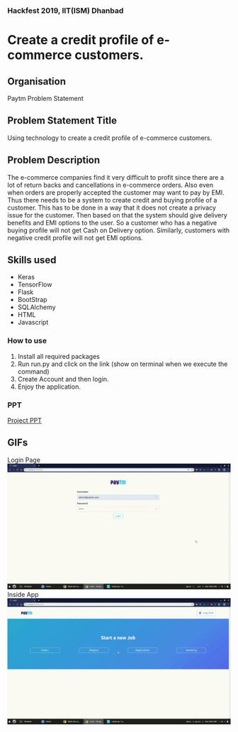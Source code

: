 ### Hackfest 2019, IIT(ISM) Dhanbad
# Create a credit profile of e-commerce customers.
## Organisation 
Paytm Problem Statement
## Problem Statement Title
Using technology to create a credit profile of e-commerce customers.
## Problem Description
The e-commerce companies find it very difficult to profit since there are a lot of return backs and cancellations in e-commerce orders. Also even when orders are properly accepted the customer may want to pay by EMI. Thus there needs to be a system to create credit and buying profile of a customer. This has to be done in a way that it does not create a privacy issue for the customer.
Then based on that the system should give delivery benefits and EMI options to the user. So a customer who has a negative buying profile will not get Cash on Delivery option. Similarly, customers with negative credit profile will not get EMI options. 
## Skills used
- Keras
- TensorFlow
- Flask
- BootStrap
- SQLAlchemy
- HTML
- Javascript

### How to use
1. Install all required packages
2. Run run.py and click on the link (show on terminal when we execute the command)
3. Create Account and then login.
4. Enjoy the application.

### PPT
[Project PPT](https://github.com/adityamudgil2505/Paytm-Creditprofile/blob/master/Extra/Project%20PPT.pdf)

## GIFs
Login Page
![alt Login Page](https://github.com/adityamudgil2505/Paytm-Creditprofile/blob/master/Extra/login.gif)
Inside App
![alt Inside App](https://github.com/adityamudgil2505/Paytm-Creditprofile/blob/master/Extra/inside.gif)
